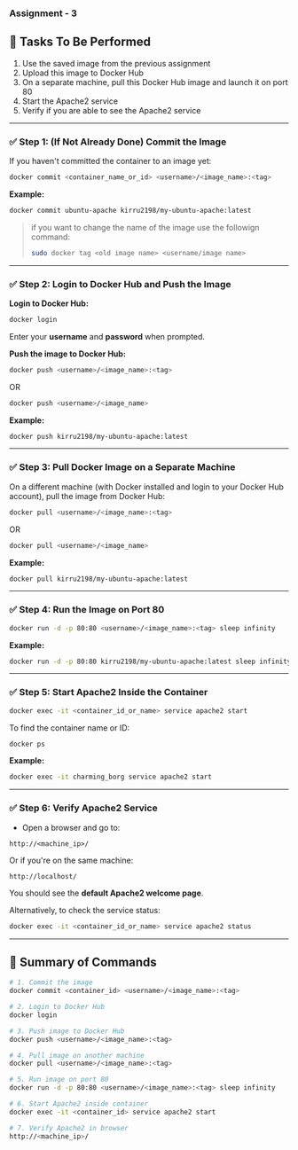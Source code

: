 ### Assignment - 3 

## 🧪 Tasks To Be Performed

1. Use the saved image from the previous assignment  
2. Upload this image to Docker Hub  
3. On a separate machine, pull this Docker Hub image and launch it on port 80  
4. Start the Apache2 service  
5. Verify if you are able to see the Apache2 service  

---

### ✅ Step 1: (If Not Already Done) Commit the Image

If you haven't committed the container to an image yet:

```bash
docker commit <container_name_or_id> <username>/<image_name>:<tag>
```

**Example:**

```bash
docker commit ubuntu-apache kirru2198/my-ubuntu-apache:latest
```
> if you want to change the name of the image use the followign command:
> ```bash
> sudo docker tag <old image name> <username/image name>
> ```

---

### ✅ Step 2: Login to Docker Hub and Push the Image

**Login to Docker Hub:**

```bash
docker login
```

Enter your **username** and **password** when prompted.

**Push the image to Docker Hub:**

```bash
docker push <username>/<image_name>:<tag>
```
OR 

```bash
docker push <username>/<image_name>
```

**Example:**

```bash
docker push kirru2198/my-ubuntu-apache:latest
```

---

### ✅ Step 3: Pull Docker Image on a Separate Machine

On a different machine (with Docker installed and login to your Docker Hub account), pull the image from Docker Hub:

```bash
docker pull <username>/<image_name>:<tag>
```
OR

```bash
docker pull <username>/<image_name>
```

**Example:**

```bash
docker pull kirru2198/my-ubuntu-apache:latest
```

---

### ✅ Step 4: Run the Image on Port 80

```bash
docker run -d -p 80:80 <username>/<image_name>:<tag> sleep infinity
```

**Example:**

```bash
docker run -d -p 80:80 kirru2198/my-ubuntu-apache:latest sleep infinity
```

---

### ✅ Step 5: Start Apache2 Inside the Container

```bash
docker exec -it <container_id_or_name> service apache2 start
```

To find the container name or ID:

```bash
docker ps
```

**Example:**

```bash
docker exec -it charming_borg service apache2 start
```

---

### ✅ Step 6: Verify Apache2 Service

- Open a browser and go to:

```
http://<machine_ip>/
```

Or if you're on the same machine:

```
http://localhost/
```

You should see the **default Apache2 welcome page**.

Alternatively, to check the service status:

```bash
docker exec -it <container_id_or_name> service apache2 status
```

---

## 🔁 Summary of Commands

```bash
# 1. Commit the image
docker commit <container_id> <username>/<image_name>:<tag>

# 2. Login to Docker Hub
docker login

# 3. Push image to Docker Hub
docker push <username>/<image_name>:<tag>

# 4. Pull image on another machine
docker pull <username>/<image_name>:<tag>

# 5. Run image on port 80
docker run -d -p 80:80 <username>/<image_name>:<tag> sleep infinity

# 6. Start Apache2 inside container
docker exec -it <container_id> service apache2 start

# 7. Verify Apache2 in browser
http://<machine_ip>/
```
